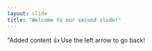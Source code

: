 ```yaml
---
layout: slide
title: "Welcome to our second slide!"
---
```

"Added content :+1:
Use the left arrow to go back!
